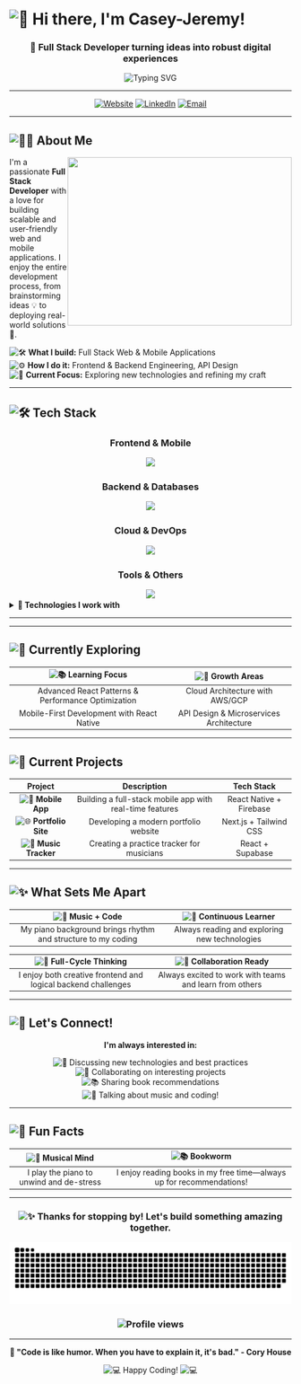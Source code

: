 # <img src="https://raw.githubusercontent.com/Tarikul-Islam-Anik/Animated-Fluent-Emojis/master/Emojis/Hand%20gestures/Waving%20Hand.png" alt="👋" width="35" height="35" /> Hi there, I'm Casey-Jeremy!

<div align="center">
  
### 🚀 Full Stack Developer turning ideas into robust digital experiences

<img src="https://readme-typing-svg.herokuapp.com?font=Fira+Code&weight=600&size=28&pause=1000&color=6366F1&center=true&vCenter=true&random=false&width=600&lines=Full+Stack+Developer;Web+%26+Mobile+Expert;API+Architect;Code+Enthusiast" alt="Typing SVG" />

</div>

---

<div align="center">

[![Website](https://img.shields.io/badge/🌐_Website-caseyjeremy.site-6366F1?style=for-the-badge&logoColor=white)](https://caseyjeremy.site)
[![LinkedIn](https://img.shields.io/badge/💼_LinkedIn-Connect-0077B5?style=for-the-badge&logoColor=white)](https://www.linkedin.com/in/jeremiah-casey/)
[![Email](https://img.shields.io/badge/✉️_Email-Contact-D14836?style=for-the-badge&logoColor=white)](mailto:caseylein1@gmail.com)

</div>

---

## <img src="https://raw.githubusercontent.com/Tarikul-Islam-Anik/Animated-Fluent-Emojis/master/Emojis/People%20with%20professions/Man%20Technologist%20Medium%20Skin%20Tone.png" alt="👨‍💻" width="35" height="35" /> About Me

<img align="right" src="https://raw.githubusercontent.com/abhisheknaiidu/abhisheknaiidu/master/code.gif" width="400" height="300" />

I'm a passionate **Full Stack Developer** with a love for building scalable and user-friendly web and mobile applications. I enjoy the entire development process, from brainstorming ideas 💡 to deploying real-world solutions 🚀.

<img src="https://raw.githubusercontent.com/Tarikul-Islam-Anik/Animated-Fluent-Emojis/master/Emojis/Objects/Hammer%20and%20Wrench.png" alt="🛠️" width="25" height="25" /> **What I build:** Full Stack Web & Mobile Applications  
<img src="https://raw.githubusercontent.com/Tarikul-Islam-Anik/Animated-Fluent-Emojis/master/Emojis/Objects/Gear.png" alt="⚙️" width="25" height="25" /> **How I do it:** Frontend & Backend Engineering, API Design  
<img src="https://raw.githubusercontent.com/Tarikul-Islam-Anik/Animated-Fluent-Emojis/master/Emojis/Animals/Seedling.png" alt="🌱" width="25" height="25" /> **Current Focus:** Exploring new technologies and refining my craft

---

## <img src="https://raw.githubusercontent.com/Tarikul-Islam-Anik/Animated-Fluent-Emojis/master/Emojis/Objects/Hammer%20and%20Wrench.png" alt="🛠️" width="35" height="35" /> Tech Stack

<div align="center">

### Frontend & Mobile
<img src="https://skillicons.dev/icons?i=react,nextjs,js,ts,html,css,tailwind,flutter,vue&theme=light" />

### Backend & Databases  
<img src="https://skillicons.dev/icons?i=nodejs,php,python,express,fastapi,firebase,supabase,mysql,postgresql,mongodb&theme=light" />

### Cloud & DevOps
<img src="https://skillicons.dev/icons?i=aws,gcp,docker,kubernetes,vercel,netlify,cloudflare,nginx&theme=light" />

### Tools & Others
<img src="https://skillicons.dev/icons?i=git,github,vscode,figma,postman,jest,webpack,babel&theme=light" />

</div>

<details>
<summary><b>🔧 Technologies I work with</b></summary>

<br>

**Frontend Development:**
- ![React](https://img.shields.io/badge/-React-61DAFB?style=flat-square&logo=react&logoColor=black)
- ![Next.js](https://img.shields.io/badge/-Next.js-000000?style=flat-square&logo=next.js&logoColor=white)
- ![TypeScript](https://img.shields.io/badge/-TypeScript-3178C6?style=flat-square&logo=typescript&logoColor=white)
- ![JavaScript](https://img.shields.io/badge/-JavaScript-F7DF1E?style=flat-square&logo=javascript&logoColor=black)
- ![React Native](https://img.shields.io/badge/-React%20Native-61DAFB?style=flat-square&logo=react&logoColor=black)
- ![Flutter](https://img.shields.io/badge/-Flutter-02569B?style=flat-square&logo=flutter&logoColor=white)
- ![Vue.js](https://img.shields.io/badge/-Vue.js-4FC08D?style=flat-square&logo=vue.js&logoColor=white)
- ![Tailwind CSS](https://img.shields.io/badge/-Tailwind%20CSS-06B6D4?style=flat-square&logo=tailwindcss&logoColor=white)
- ![HTML5](https://img.shields.io/badge/-HTML5-E34F26?style=flat-square&logo=html5&logoColor=white)
- ![CSS3](https://img.shields.io/badge/-CSS3-1572B6?style=flat-square&logo=css3&logoColor=white)

**Backend Development:**
- ![Node.js](https://img.shields.io/badge/-Node.js-339933?style=flat-square&logo=node.js&logoColor=white)
- ![PHP](https://img.shields.io/badge/-PHP-777BB4?style=flat-square&logo=php&logoColor=white)
- ![Python](https://img.shields.io/badge/-Python-3776AB?style=flat-square&logo=python&logoColor=white)
- ![Express.js](https://img.shields.io/badge/-Express.js-000000?style=flat-square&logo=express&logoColor=white)
- ![FastAPI](https://img.shields.io/badge/-FastAPI-009688?style=flat-square&logo=fastapi&logoColor=white)

**Databases & Backend Services:**
- ![Firebase](https://img.shields.io/badge/-Firebase-FFCA28?style=flat-square&logo=firebase&logoColor=black)
- ![Supabase](https://img.shields.io/badge/-Supabase-3ECF8E?style=flat-square&logo=supabase&logoColor=white)
- ![MySQL](https://img.shields.io/badge/-MySQL-4479A1?style=flat-square&logo=mysql&logoColor=white)
- ![PostgreSQL](https://img.shields.io/badge/-PostgreSQL-336791?style=flat-square&logo=postgresql&logoColor=white)
- ![MongoDB](https://img.shields.io/badge/-MongoDB-47A248?style=flat-square&logo=mongodb&logoColor=white)

**Cloud & DevOps:**
- ![AWS](https://img.shields.io/badge/-AWS-232F3E?style=flat-square&logo=amazon-aws&logoColor=white)
- ![Google Cloud](https://img.shields.io/badge/-Google%20Cloud-4285F4?style=flat-square&logo=google-cloud&logoColor=white)
- ![Docker](https://img.shields.io/badge/-Docker-2496ED?style=flat-square&logo=docker&logoColor=white)
- ![Vercel](https://img.shields.io/badge/-Vercel-000000?style=flat-square&logo=vercel&logoColor=white)
- ![Netlify](https://img.shields.io/badge/-Netlify-00C7B7?style=flat-square&logo=netlify&logoColor=white)

</details>

---

---

## <img src="https://raw.githubusercontent.com/Tarikul-Islam-Anik/Animated-Fluent-Emojis/master/Emojis/Animals/Seedling.png" alt="🌱" width="35" height="35" /> Currently Exploring

<div align="center">

| <img src="https://raw.githubusercontent.com/Tarikul-Islam-Anik/Animated-Fluent-Emojis/master/Emojis/Objects/Books.png" alt="📚" width="25" height="25" /> Learning Focus | <img src="https://raw.githubusercontent.com/Tarikul-Islam-Anik/Animated-Fluent-Emojis/master/Emojis/Objects/Rocket.png" alt="🚀" width="25" height="25" /> Growth Areas |
|:---:|:---:|
| Advanced React Patterns & Performance Optimization | Cloud Architecture with AWS/GCP |
| Mobile-First Development with React Native | API Design & Microservices Architecture |

</div>

---

## <img src="https://raw.githubusercontent.com/Tarikul-Islam-Anik/Animated-Fluent-Emojis/master/Emojis/Objects/Telescope.png" alt="🔭" width="35" height="35" /> Current Projects

<div align="center">

| Project | Description | Tech Stack |
|:---:|:---:|:---:|
| <img src="https://raw.githubusercontent.com/Tarikul-Islam-Anik/Animated-Fluent-Emojis/master/Emojis/Objects/Mobile%20Phone.png" alt="📱" width="25" height="25" /> **Mobile App** | Building a full-stack mobile app with real-time features | React Native + Firebase |
| <img src="https://raw.githubusercontent.com/Tarikul-Islam-Anik/Animated-Fluent-Emojis/master/Emojis/Objects/Globe%20with%20Meridians.png" alt="🌐" width="25" height="25" /> **Portfolio Site** | Developing a modern portfolio website | Next.js + Tailwind CSS |
| <img src="https://raw.githubusercontent.com/Tarikul-Islam-Anik/Animated-Fluent-Emojis/master/Emojis/Activities/Musical%20Note.png" alt="🎵" width="25" height="25" /> **Music Tracker** | Creating a practice tracker for musicians | React + Supabase |

</div>

---

## <img src="https://raw.githubusercontent.com/Tarikul-Islam-Anik/Animated-Fluent-Emojis/master/Emojis/Objects/Glowing%20Star.png" alt="✨" width="35" height="35" /> What Sets Me Apart

<div align="center">

| <img src="https://raw.githubusercontent.com/Tarikul-Islam-Anik/Animated-Fluent-Emojis/master/Emojis/Activities/Musical%20Note.png" alt="🎵" width="25" height="25" /> Music + Code | <img src="https://raw.githubusercontent.com/Tarikul-Islam-Anik/Animated-Fluent-Emojis/master/Emojis/Objects/Books.png" alt="📖" width="25" height="25" /> Continuous Learner |
|:---:|:---:|
| My piano background brings rhythm and structure to my coding | Always reading and exploring new technologies |

| <img src="https://raw.githubusercontent.com/Tarikul-Islam-Anik/Animated-Fluent-Emojis/master/Emojis/Objects/Counterclockwise%20Arrows%20Button.png" alt="🔄" width="25" height="25" /> Full-Cycle Thinking | <img src="https://raw.githubusercontent.com/Tarikul-Islam-Anik/Animated-Fluent-Emojis/master/Emojis/People/Handshake.png" alt="🤝" width="25" height="25" /> Collaboration Ready |
|:---:|:---:|
| I enjoy both creative frontend and logical backend challenges | Always excited to work with teams and learn from others |

</div>

---

## <img src="https://raw.githubusercontent.com/Tarikul-Islam-Anik/Animated-Fluent-Emojis/master/Emojis/People/Handshake.png" alt="🤝" width="35" height="35" /> Let's Connect!

<div align="center">

**I'm always interested in:**

<img src="https://raw.githubusercontent.com/Tarikul-Islam-Anik/Animated-Fluent-Emojis/master/Emojis/Objects/Speech%20Balloon.png" alt="💬" width="25" height="25" /> Discussing new technologies and best practices  
<img src="https://raw.githubusercontent.com/Tarikul-Islam-Anik/Animated-Fluent-Emojis/master/Emojis/People/Handshake.png" alt="🤝" width="25" height="25" /> Collaborating on interesting projects  
<img src="https://raw.githubusercontent.com/Tarikul-Islam-Anik/Animated-Fluent-Emojis/master/Emojis/Objects/Books.png" alt="📚" width="25" height="25" /> Sharing book recommendations  
<img src="https://raw.githubusercontent.com/Tarikul-Islam-Anik/Animated-Fluent-Emojis/master/Emojis/Activities/Musical%20Keyboard.png" alt="🎹" width="25" height="25" /> Talking about music and coding!

</div>

---

## <img src="https://raw.githubusercontent.com/Tarikul-Islam-Anik/Animated-Fluent-Emojis/master/Emojis/Activities/Musical%20Keyboard.png" alt="🎹" width="35" height="35" /> Fun Facts

<div align="center">

| <img src="https://raw.githubusercontent.com/Tarikul-Islam-Anik/Animated-Fluent-Emojis/master/Emojis/Activities/Musical%20Keyboard.png" alt="🎹" width="25" height="25" /> Musical Mind | <img src="https://raw.githubusercontent.com/Tarikul-Islam-Anik/Animated-Fluent-Emojis/master/Emojis/Objects/Books.png" alt="📚" width="25" height="25" /> Bookworm |
|:---:|:---:|
| I play the piano to unwind and de-stress | I enjoy reading books in my free time—always up for recommendations! |

</div>

---

<div align="center">

### <img src="https://raw.githubusercontent.com/Tarikul-Islam-Anik/Animated-Fluent-Emojis/master/Emojis/Travel%20and%20places/Glowing%20Star.png" alt="✨" width="25" height="25" /> Thanks for stopping by! Let's build something amazing together.

<img src="https://raw.githubusercontent.com/Platane/snk/output/github-contribution-grid-snake.svg" alt="Snake animation" />

### <img src="https://komarev.com/ghpvc/?username=YOUR-GITHUB-USERNAME&label=Profile%20views&color=6366f1&style=flat-square" alt="Profile views" />

</div>

---

<div align="center">
  
**💬 "Code is like humor. When you have to explain it, it's bad." - Cory House**

<img src="https://raw.githubusercontent.com/Tarikul-Islam-Anik/Animated-Fluent-Emojis/master/Emojis/Objects/Laptop.png" alt="💻" width="25" height="25" /> Happy Coding! <img src="https://raw.githubusercontent.com/Tarikul-Islam-Anik/Animated-Fluent-Emojis/master/Emojis/Objects/Laptop.png" alt="💻" width="25" height="25" />

</div>
